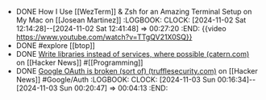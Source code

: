- DONE How I Use [[WezTerm]] & Zsh for an Amazing Terminal Setup on My Mac on [[Josean Martinez]]
  :LOGBOOK:
  CLOCK: [2024-11-02 Sat 12:14:28]--[2024-11-02 Sat 12:41:48] =>  00:27:20
  :END:
  {{video https://www.youtube.com/watch?v=TTgQV21X0SQ}}
- DONE #explore [[btop]]
- DONE [Write libraries instead of services, where possible (catern.com)](https://news.ycombinator.com/item?id=38393032) on [[Hacker News]] #[[Programming]]
- DONE [Google OAuth is broken (sort of) (trufflesecurity.com)](https://news.ycombinator.com/item?id=38720544) on [[Hacker News]] #Google/Auth
  :LOGBOOK:
  CLOCK: [2024-11-03 Sun 00:16:34]--[2024-11-03 Sun 00:20:47] =>  00:04:13
  :END: